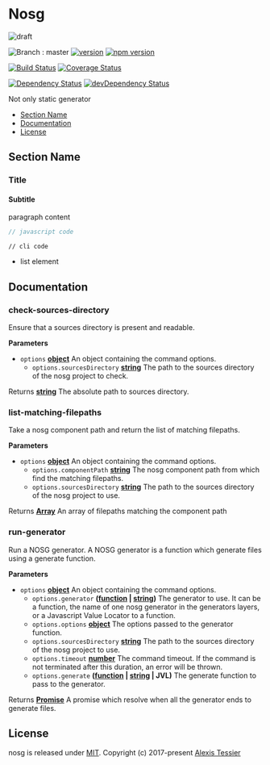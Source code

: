 # Nosg

![draft](https://img.shields.io/badge/stability-draft-lightgrey.svg?style=flat-square)

![Branch : master](https://img.shields.io/badge/Branch-master-blue.svg)
[![version](https://img.shields.io/badge/version-0.0.0-blue.svg)](https://github.com/AlexisTessier/nosg#readme)
[![npm version](https://badge.fury.io/js/nosg.svg)](https://badge.fury.io/js/nosg)

[![Build Status](https://travis-ci.org/AlexisTessier/nosg.svg?branch=master)](https://travis-ci.org/AlexisTessier/nosg)
[![Coverage Status](https://coveralls.io/repos/AlexisTessier/nosg/badge.svg?branch=master&service=github)](https://coveralls.io/github/AlexisTessier/nosg?branch=master)

[![Dependency Status](https://david-dm.org/AlexisTessier/nosg.svg)](https://david-dm.org/AlexisTessier/nosg)
[![devDependency Status](https://david-dm.org/AlexisTessier/nosg/dev-status.svg)](https://david-dm.org/AlexisTessier/nosg#info=devDependencies)

Not only static generator

-   [Section Name](#section-name)
-   [Documentation](#documentation)
-   [License](#license)

## Section Name

### Title

#### Subtitle

paragraph content

```javascript
// javascript code
```

    // cli code

-   list element

## Documentation

<!-- Generated by documentation.js. Update this documentation by updating the source code. -->

### check-sources-directory

Ensure that a sources directory is present and readable.

**Parameters**

-   `options` **[object](https://developer.mozilla.org/en-US/docs/Web/JavaScript/Reference/Global_Objects/Object)** An object containing the command options.
    -   `options.sourcesDirectory` **[string](https://developer.mozilla.org/en-US/docs/Web/JavaScript/Reference/Global_Objects/String)** The path to the sources directory of the nosg project to check.

Returns **[string](https://developer.mozilla.org/en-US/docs/Web/JavaScript/Reference/Global_Objects/String)** The absolute path to sources directory.

### list-matching-filepaths

Take a nosg component path and return the list of matching filepaths.

**Parameters**

-   `options` **[object](https://developer.mozilla.org/en-US/docs/Web/JavaScript/Reference/Global_Objects/Object)** An object containing the command options.
    -   `options.componentPath` **[string](https://developer.mozilla.org/en-US/docs/Web/JavaScript/Reference/Global_Objects/String)** The nosg component path from which find the matching filepaths.
    -   `options.sourcesDirectory` **[string](https://developer.mozilla.org/en-US/docs/Web/JavaScript/Reference/Global_Objects/String)** The path to the sources directory of the nosg project to use.

Returns **[Array](https://developer.mozilla.org/en-US/docs/Web/JavaScript/Reference/Global_Objects/Array)** An array of filepaths matching the component path

### run-generator

Run a NOSG generator. A NOSG generator is a function which generate files using a generate function.

**Parameters**

-   `options` **[object](https://developer.mozilla.org/en-US/docs/Web/JavaScript/Reference/Global_Objects/Object)** An object containing the command options.
    -   `options.generator` **([function](https://developer.mozilla.org/en-US/docs/Web/JavaScript/Reference/Statements/function) \| [string](https://developer.mozilla.org/en-US/docs/Web/JavaScript/Reference/Global_Objects/String))** The generator to use. It can be a function, the name of one nosg generator in the generators layers, or a Javascript Value Locator to a function.
    -   `options.options` **[object](https://developer.mozilla.org/en-US/docs/Web/JavaScript/Reference/Global_Objects/Object)** The options passed to the generator function.
    -   `options.sourcesDirectory` **[string](https://developer.mozilla.org/en-US/docs/Web/JavaScript/Reference/Global_Objects/String)** The path to the sources directory of the nosg project to use.
    -   `options.timeout` **[number](https://developer.mozilla.org/en-US/docs/Web/JavaScript/Reference/Global_Objects/Number)** The command timeout. If the command is not terminated after this duration, an error will be thrown.
    -   `options.generate` **([function](https://developer.mozilla.org/en-US/docs/Web/JavaScript/Reference/Statements/function) \| [string](https://developer.mozilla.org/en-US/docs/Web/JavaScript/Reference/Global_Objects/String) | JVL)** The generate function to pass to the generator.

Returns **[Promise](https://developer.mozilla.org/en-US/docs/Web/JavaScript/Reference/Global_Objects/Promise)** A promise which resolve when all the generator ends to generate files.

## License

nosg is released under [MIT](http://opensource.org/licenses/MIT). 
Copyright (c) 2017-present [Alexis Tessier](https://github.com/AlexisTessier)

